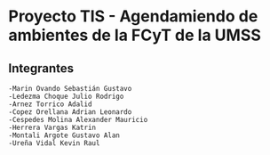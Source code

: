 # Proyecto TIS - Agendamiendo de ambientes de la FCyT de la UMSS

## Integrantes

    -Marin Ovando Sebastián Gustavo
    -Ledezma Choque Julio Rodrigo
    -Arnez Torrico Adalid
    -Copez Orellana Adrian Leonardo
    -Cespedes Molina Alexander Mauricio
    -Herrera Vargas Katrin
    -Montali Argote Gustavo Alan
    -Ureña Vidal Kevin Raul

